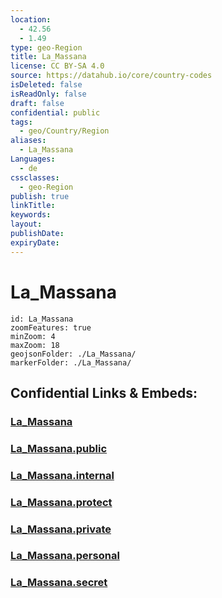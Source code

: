 ```yaml
---
location:
  - 42.56
  - 1.49
type: geo-Region
title: La_Massana
license: CC BY-SA 4.0
source: https://datahub.io/core/country-codes
isDeleted: false
isReadOnly: false
draft: false
confidential: public
tags:
  - geo/Country/Region
aliases:
  - La_Massana
Languages:
  - de
cssclasses:
  - geo-Region
publish: true
linkTitle:
keywords:
layout:
publishDate:
expiryDate:
---
```


# La_Massana

```leaflet
id: La_Massana
zoomFeatures: true 
minZoom: 4 
maxZoom: 18
geojsonFolder: ./La_Massana/
markerFolder: ./La_Massana/
```


## Confidential Links & Embeds: 

### [La_Massana](/_Standards/Earth/Continent/Europe/Europe~South/Andorra/Counties~Andorra/La_Massana.md) 

### [La_Massana.public](/_public/Earth/Continent/Europe/Europe~South/Andorra/Counties~Andorra/La_Massana.public.md) 

### [La_Massana.internal](/_internal/Earth/Continent/Europe/Europe~South/Andorra/Counties~Andorra/La_Massana.internal.md) 

### [La_Massana.protect](/_protect/Earth/Continent/Europe/Europe~South/Andorra/Counties~Andorra/La_Massana.protect.md) 

### [La_Massana.private](/_private/Earth/Continent/Europe/Europe~South/Andorra/Counties~Andorra/La_Massana.private.md) 

### [La_Massana.personal](/_personal/Earth/Continent/Europe/Europe~South/Andorra/Counties~Andorra/La_Massana.personal.md) 

### [La_Massana.secret](/_secret/Earth/Continent/Europe/Europe~South/Andorra/Counties~Andorra/La_Massana.secret.md)


